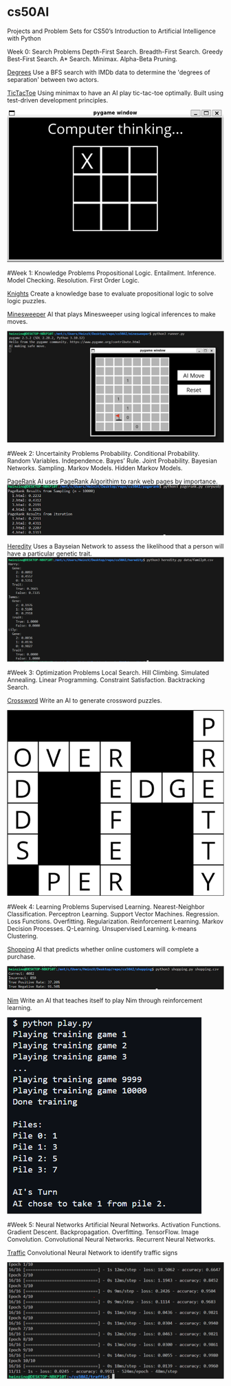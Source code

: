 # cs50AI
Projects and Problem Sets for CS50’s Introduction to Artificial Intelligence with Python

Week 0: Search Problems
Depth-First Search. Breadth-First Search. Greedy Best-First Search. A* Search. Minimax. Alpha-Beta Pruning.

[Degrees](https://github.com/Heinzino/cs50AI/tree/main/degrees)
Use a BFS search with IMDb data to determine the 'degrees of separation' between two actors.

[TicTacToe](https://github.com/Heinzino/cs50AI/tree/main/tictactoe)
Using minimax to have an AI play tic-tac-toe optimally. Built using test-driven development principles.

![TicTacToeImage](./readMeImgs/tictactoeAI.png)


#Week 1: Knowledge Problems
Propositional Logic. Entailment. Inference. Model Checking. Resolution. First Order Logic.

[Knights](https://github.com/Heinzino/cs50AI/tree/main/knights)
Create a knowledge base to evaluate propositional logic to solve logic puzzles.

[Minesweeper](https://github.com/Heinzino/cs50AI/tree/main/minesweeper)
AI that plays Minesweeper using logical inferences to make moves.

![MinesweeperImage](./readMeImgs/minesweeperAI.png)

#Week 2: Uncertainity Problems
Probability. Conditional Probability. Random Variables. Independence. Bayes’ Rule. Joint Probability. Bayesian Networks. Sampling. Markov Models. Hidden Markov Models.

[PageRank](https://github.com/Heinzino/cs50AI/tree/main/pagerank)
AI uses PageRank Algorithim to rank web pages by importance.
![pageRankCorpus0](./readMeImgs/pageRankCorpus0.png)

[Heredity](https://github.com/Heinzino/cs50AI/tree/main/heredity)
Uses a Bayseian Network to assess the likelihood that a person will have a particular genetic trait.
![heredityPic](./readMeImgs/heredityPic.png)

#Week 3: Optimization Problems
Local Search. Hill Climbing. Simulated Annealing. Linear Programming. Constraint Satisfaction. Backtracking Search.

[Crossword](https://github.com/Heinzino/cs50AI/tree/main/crossword)
Write an AI to generate crossword puzzles.

![crosswordImg](./crossword/output.png)

#Week 4: Learning Problems
Supervised Learning. Nearest-Neighbor Classification. Perceptron Learning. Support Vector Machines. Regression. Loss Functions. Overfitting. Regularization. Reinforcement Learning. Markov Decision Processes. Q-Learning. Unsupervised Learning. k-means Clustering.

[Shopping](https://github.com/Heinzino/cs50AI/tree/main/shopping)
AI that predicts whether online customers will complete a purchase.

![shoppingPic](./readMeImgs/shoppingPic.png)

[Nim](https://github.com/Heinzino/cs50AI/tree/main/nim)
Write an AI that teaches itself to play Nim through reinforcement learning.

![NimAi](./readMeImgs/nimAI.png)

#Week 5: Neural Networks
Artificial Neural Networks. Activation Functions. Gradient Descent. Backpropagation. Overfitting. TensorFlow. Image Convolution. Convolutional Neural Networks. Recurrent Neural Networks.

[Traffic](https://github.com/Heinzino/cs50AI/tree/main/traffic)
Convolutional Neural Network to identify traffic signs

![trafficCNN](./readMeImgs/trafficCNN.png)